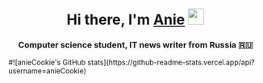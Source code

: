 <h1 align="center">Hi there, I'm <a href="https://t.me/i_like_milky_oolong_tea" target="_blank">Anie</a> 
<img src="https://github.com/blackcater/blackcater/raw/main/images/Hi.gif" height="32"/></h1>
<h3 align="center">Computer science student, IT news writer from Russia 🇷🇺</h3>
#![anieCookie's GitHub stats](https://github-readme-stats.vercel.app/api?username=anieCookie)
